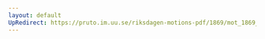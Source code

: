 ```yaml
---
layout: default
UpRedirect: https://pruto.im.uu.se/riksdagen-motions-pdf/1869/mot_1869__ak__126/mot_1869__ak__126-002.pdf
---
```

